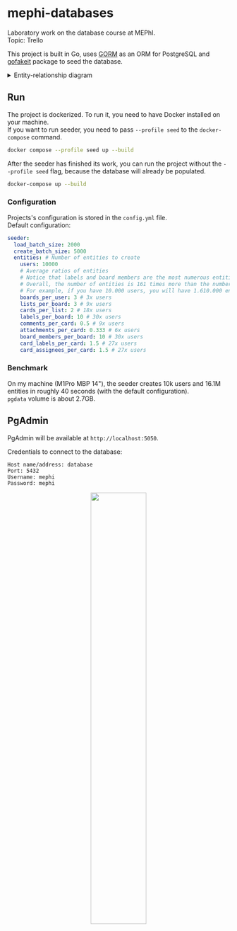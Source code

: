 # mephi-databases

Laboratory work on the database course at MEPhI.  
Topic: Trello

This project is built in Go, uses [GORM](https://gorm.io/) as an ORM for PostgreSQL and [gofakeit](https://github.com/brianvoe/gofakeit) package to seed the database.

<details>
  <summary>Entity-relationship diagram</summary>
  <p align="center">
    <img src=https://github.com/user-attachments/assets/a238f8bc-5cea-41d4-b81b-e7b5e1c949cd width=50% />
  </p>
</details>

## Run

The project is dockerized. To run it, you need to have Docker installed on your machine.  
If you want to run seeder, you need to pass `--profile seed` to the `docker-compose` command.

```bash
docker compose --profile seed up --build
```

After the seeder has finished its work, you can run the project without the `--profile seed` flag, because the database will already be populated.

```bash
docker-compose up --build
```

### Configuration

Projects's configuration is stored in the `config.yml` file.  
Default configuration:

```yaml
seeder:
  load_batch_size: 2000
  create_batch_size: 5000
  entities: # Number of entities to create
    users: 10000
    # Average ratios of entities
    # Notice that labels and board members are the most numerous entities (30 times more than users)
    # Overall, the number of entities is 161 times more than the number of users
    # For example, if you have 10.000 users, you will have 1.610.000 entities in total
    boards_per_user: 3 # 3x users
    lists_per_board: 3 # 9x users
    cards_per_list: 2 # 18x users
    labels_per_board: 10 # 30x users
    comments_per_card: 0.5 # 9x users
    attachments_per_card: 0.333 # 6x users
    board_members_per_board: 10 # 30x users
    card_labels_per_card: 1.5 # 27x users
    card_assignees_per_card: 1.5 # 27x users
```

### Benchmark

On my machine (M1Pro MBP 14"), the seeder creates 10k users and 16.1M entities in roughly 40 seconds (with the default configuration).  
`pgdata` volume is about 2.7GB.

## PgAdmin

PgAdmin will be available at `http://localhost:5050`.

Credentials to connect to the database:

```plaintext
Host name/address: database
Port: 5432
Username: mephi
Password: mephi
```

<p align="center">
  <img src=https://github.com/user-attachments/assets/a5863b47-0bed-446a-bddd-651acd1dd367 width=50% />
</p>
